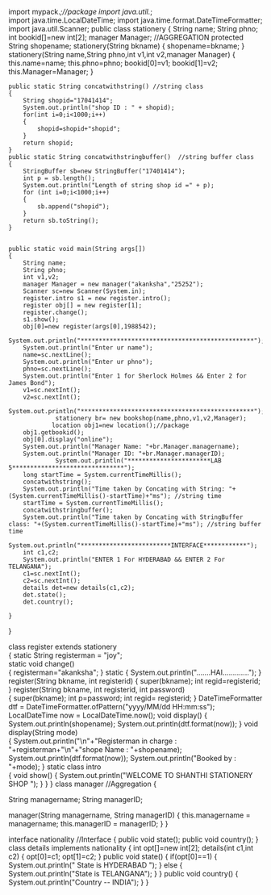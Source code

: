 import  mypack.*;//package
import java.util.*;  
import java.time.LocalDateTime;
import java.time.format.DateTimeFormatter;   
import java.util.Scanner;
public class  stationery
{
	String name;
	String phno;
	int bookid[]=new int[2];
	manager Manager; //AGGREGATION 
	protected String shopename;
	 stationery(String bkname)
	{
		shopename=bkname;
	}
	 stationery(String name,String phno,int v1,int v2,manager Manager)
	{
			this.name=name;
			this.phno=phno;
			bookid[0]=v1;
			bookid[1]=v2;
			this.Manager=Manager;
	}
	
	
	public static String concatwithstring() //string class
	{
		String shopid="17041414";
		System.out.println("shop ID : " + shopid);
		for(int i=0;i<1000;i++)
		{
			shopid=shopid+"shopid";
		}
		return shopid;
	}
	public static String concatwithstringbuffer()  //string buffer class
	{
		StringBuffer sb=new StringBuffer("17401414");
		int p = sb.length();
		System.out.println("Length of string shop id =" + p);
		for (int i=0;i<1000;i++)
		{
			sb.append("shopid");
		}
		return sb.toString();
	}


	public static void main(String args[])
	{
		String name;
		String phno;
		int v1,v2;
		manager Manager = new manager("akanksha","25252");
		Scanner sc=new Scanner(System.in);
		register.intro s1 = new register.intro();    
		register obj[] = new register[1];
		register.change();                
		s1.show();
		obj[0]=new register(args[0],1988542); 
		System.out.println("************************************************");
		System.out.println("Enter ur name");
		name=sc.nextLine();
		System.out.println("Enter ur phno");
		phno=sc.nextLine();
		System.out.println("Enter 1 for Sherlock Holmes && Enter 2 for James Bond");
		v1=sc.nextInt();
		v2=sc.nextInt();
		System.out.println("************************************************");
                 stationery br= new bookshop(name,phno,v1,v2,Manager);
                location obj1=new location();//package
		obj1.getbookid();
		obj[0].display("online");
		System.out.println("Manager Name: "+br.Manager.managername);
		System.out.println("Manager ID: "+br.Manager.managerID);
                 System.out.println("***********************LAB 5*******************************");
		long startTime = System.currentTimeMillis();
		concatwithstring();
		System.out.println("Time taken by Concating with String: "+(System.currentTimeMillis()-startTime)+"ms"); //string time
		startTime = System.currentTimeMillis();
		concatwithstringbuffer();
		System.out.println("Time taken by Concating with StringBuffer class: "+(System.currentTimeMillis()-startTime)+"ms"); //string buffer time
		System.out.println("*************************INTERFACE************");
		int c1,c2;
		System.out.println("ENTER 1 For HYDERABAD && ENTER 2 For TELANGANA");
		c1=sc.nextInt();
		c2=sc.nextInt();
		details det=new details(c1,c2);
		det.state();
		det.country();

	}
}

class register extends  stationery      
{
	static String registerman = "joy";       
	static void change()              
	{
		registerman="akanksha";
	}
	static 
	{ 
		System.out.println(".......HAI.............");
	}     
	register(String bkname, int registerid)
	{
		super(bkname);
		int regid=registerid;
	}
	register(String bkname, int registerid, int password)    
	{
		super(bkname);
		int p=password;
		int regid= registerid;
	}
	DateTimeFormatter dtf = DateTimeFormatter.ofPattern("yyyy/MM/dd HH:mm:ss");
	LocalDateTime now = LocalDateTime.now();
	void display()
	{
		System.out.println(shopename);
		System.out.println(dtf.format(now));
	}
	void display(String mode)              
	{
		System.out.println("\n"+"Registerman in charge : "+registerman+"\n"+"shope Name : "+shopename);
		System.out.println(dtf.format(now));
		System.out.println("Booked by : "+mode);
	}
	static class intro     
	{
		void show()
		{
			System.out.println("WELCOME TO SHANTHI  STATIONERY SHOP ");
		}
	}
}
class manager //Aggregation
{
  
  String managername;
  String managerID;
  
  manager(String managername, String managerID) {
    this.managername = managername;
    this.managerID = managerID;
  }
}

interface nationality //Interface
{
	public void state(); 
	public void country(); 
}
class details implements nationality 
{
	int opt[]=new int[2];
	details(int c1,int c2)
	{
		opt[0]=c1;
		opt[1]=c2;
	}
	public void state() 
	{
		if(opt[0]==1)
		{
			System.out.println(" State is HYDERABAD ");
		}
		else
		{
			System.out.println("State is TELANGANA");
		}
	}
	public void country()
	{
		System.out.println("Country -- INDIA");
	}
}








